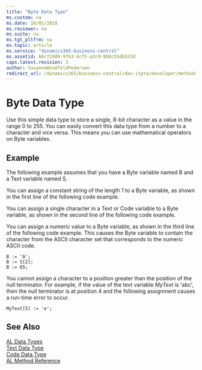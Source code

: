 ```yaml
---
title: "Byte Data Type"
ms.custom: na
ms.date: 10/01/2018
ms.reviewer: na
ms.suite: na
ms.tgt_pltfrm: na
ms.topic: article
ms.service: "dynamics365-business-central"
ms.assetid: 66cf2909-97b3-4cf5-a3c9-8b8c55db553d
caps.latest.revision: 3
author: SusanneWindfeldPedersen
redirect_url: /dynamics365/business-central/dev-itpro/developer/methods-auto/library
---
```

# Byte Data Type
Use this simple data type to store a single, 8-bit character as a value in the range 0 to 255. You can easily convert this data type from a number to a character and vice versa. This means you can use mathematical operators on Byte variables.  
  
## Example  
 The following example assumes that you have a Byte variable named B and a Text variable named S.  
  
 You can assign a constant string of the length 1 to a Byte variable, as shown in the first line of the following code example.  
  
 You can assign a single character in a Text or Code variable to a Byte variable, as shown in the second line of the following code example.  
  
 You can assign a numeric value to a Byte variable, as shown in the third line of the following code example. This causes the Byte variable to contain the character from the ASCII character set that corresponds to the numeric ASCII code.  
  
```  
B := 'A';  
B := S[2];  
B := 65;  
```  
  
 You cannot assign a character to a position greater than the position of the null terminator. For example, if the value of the text variable *MyText* is 'abc', then the null terminator is at position 4 and the following assignment causes a run-time error to occur.  
  
```  
MyText[5] := 'e';  
```  
  
## See Also  
[AL Data Types](devenv-al-data-types.md)  
[Text Data Type](devenv-text-data-type.md)   
[Code Data Type](devenv-code-data-type.md)  
[AL Method Reference](../methods/devenv-al-method-reference.md)  